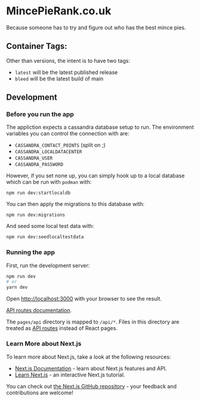 # MincePieRank.co.uk

Because someone has to try and figure out who has the best mince pies.

## Container Tags:

Other than versions, the intent is to have two tags:

- `latest` will be the latest published release
- `bleed` will be the latest build of main

## Development

### Before you run the app

The appliction expects a cassandra database setup to run. The environment variables you can control the connection with are:

- `CASSANDRA_CONTACT_POINTS` (split on ;)
- `CASSANDRA_LOCALDATACENTER`
- `CASSANDRA_USER`
- `CASSANDRA_PASSWORD`

However, if you set none up, you can simply hook up to a local database which can be run with `podman` with:

```
npm run dev:startlocaldb
```

You can then apply the migrations to this database with:

```
npm run dev:migrations
```

And seed some local test data with:

```bash
npm run dev:seedlocaltestdata
```

### Running the app

First, run the development server:

```bash
npm run dev
# or
yarn dev
```

Open [http://localhost:3000](http://localhost:3000) with your browser to see the result.

[API routes documentation](https://nextjs.org/docs/api-routes/introduction).

The `pages/api` directory is mapped to `/api/*`. Files in this directory are treated as [API routes](https://nextjs.org/docs/api-routes/introduction) instead of React pages.

### Learn More about Next.js

To learn more about Next.js, take a look at the following resources:

- [Next.js Documentation](https://nextjs.org/docs) - learn about Next.js features and API.
- [Learn Next.js](https://nextjs.org/learn) - an interactive Next.js tutorial.

You can check out [the Next.js GitHub repository](https://github.com/vercel/next.js/) - your feedback and contributions are welcome!
